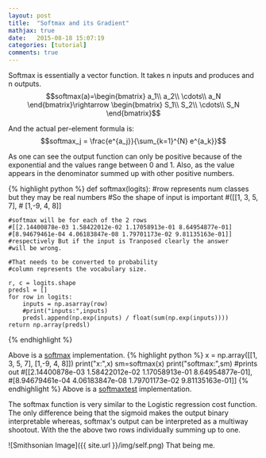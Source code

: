 ```yaml
---
layout: post
title:  "Softmax and its Gradient"
mathjax: true
date:   2015-08-18 15:07:19
categories: [tutorial]
comments: true
---
```

Softmax is essentially a vector function. It takes n inputs and produces and n outputs.  
$$softmax(a)=\begin{bmatrix}
a_1\\
a_2\\
\cdots\\
a_N
\end{bmatrix}\rightarrow \begin{bmatrix}
S_1\\
S_2\\
\cdots\\
S_N
\end{bmatrix}$$

And the actual per-element formula is:   
$$softmax_j = \frac{e^{a_j}}{\sum_{k=1}^{N} e^{a_k}}$$

As one can see the output function can only be positive because of the exponential and the values range between 0 and 1. Also,  as the value  appears in the denominator summed up with other positive numbers.

{% highlight python %}
def softmax(logits):
    #row represents num classes but they may be real numbers
    #So the shape of input is important
    #([[1, 3, 5, 7],
    #  [1,-9, 4, 8]]

    #softmax will be for each of the 2 rows
    #[[2.14400878e-03 1.58422012e-02 1.17058913e-01 8.64954877e-01]
    #[8.94679461e-04 4.06183847e-08 1.79701173e-02 9.81135163e-01]]
    #respectively But if the input is Tranposed clearly the answer
    #will be wrong.

    #That needs to be converted to probability
    #column represents the vocabulary size.

    r, c = logits.shape
    predsl = []
    for row in logits:
        inputs = np.asarray(row)
        #print("inputs:",inputs)
        predsl.append(np.exp(inputs) / float(sum(np.exp(inputs))))
    return np.array(predsl)
{% endhighlight %}

Above is a [softmax][softmax] implementation.
{% highlight python %}
    x = np.array([[1, 3, 5, 7],
          [1,-9, 4, 8]])
    print("x:",x)
    sm=softmax(x)
    print("softmax:",sm)
    #prints out
    #[[2.14400878e-03 1.58422012e-02 1.17058913e-01 8.64954877e-01],
    #[8.94679461e-04 4.06183847e-08 1.79701173e-02 9.81135163e-01]]
{% endhighlight %}
Above is a [softmaxtest][softmaxtest] implementation.

The softmax function is very similar to the Logistic regression cost function. The only difference being that the sigmoid makes the output binary interpretable whereas, softmax's output can be interpreted as a multiway shootout. With the the above two rows individually summing up to one.






![Smithsonian Image]({{ site.url }}/img/self.png)
That being me.


[softmax]: https://github.com/slowbreathing/Deep-Breathe/blob/master/org/mk/training/dl/common.py
[softmaxtest]: https://github.com/slowbreathing/Deep-Breathe/blob/master/org/mk/training/dl/softmaxtest.py
